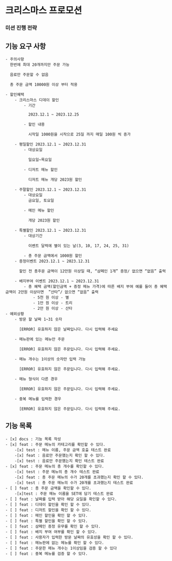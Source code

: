 #  크리스마스 프로모션

### 미션 진행 전략

## 기능 요구 사항
    - 주의사항
      한번에 최대 20개까지만 주문 가능

      음료만 주문할 수 없음

      총 주문 금액 10000원 이상 부터 적용

    - 할인혜택
        - 크리스마스 디데이 할인
            - 기간

              2023.12.1 ~ 2023.12.25

            - 할인 내용

              시작일 1000원을 시작으로 25일 까지 매일 100원 씩 증가

        - 평일할인 2023.12.1 ~ 2023.12.31
            - 대상요일

              일요일~목요일

            - 디저트 메뉴 할인

              디저트 메뉴 개당 2023원 할인

        - 주말할인 2023.12.1 ~ 2023.12.31
            - 대상요일
              금요일, 토요일

            - 메인 메뉴 할인

              개당 2023원 할인

        - 특별할인 2023.12.1 ~ 2023.12.31
            - 대상기간

              이벤트 달력에 별이 있는 날(3, 10, 17, 24, 25, 31)

            - 총 주문 금액에서 1000원 할인
        - 증정이벤트 2023.12.1 ~ 2023.12.31

          할인 전 총주문 금액이 12만원 이상일 때, “샴페인 1개” 증정/ 없으면 “없음” 출력

        - 배지부여 이벤트 2023.12.1 ~ 2023.12.31
            - 총 혜택 금액(할인금액 + 증정 메뉴 가격)에 따른 배지 부여 예를 들어 총 혜택 금액이 2만원 이상이면  ”산타”/ 없으면 “없음” 출력
                - 5천 원 이상 - 별
                - 1만 원 이상 - 트리
                - 2만 원 이상 - 산타
    - 예외상황
        - 방문 할 날짜 1~31 숫자

          [ERROR] 유효하지 않은 날짜입니다. 다시 입력해 주세요

        - 메뉴판에 있는 메뉴만 주문

          [ERROR] 유효하지 않은 주문입니다. 다시 입력해 주세요.

        - 메뉴 개수는 1이상의 숫자만 입력 가능

          [ERROR] 유효하지 않은 주문입니다. 다시 입력해 주세요.

        - 메뉴 형식이 다른 경우

          [ERROR] 유효하지 않은 주문입니다. 다시 입력해 주세요.

        - 중복 메뉴를 입력한 경우

          [ERROR] 유효하지 않은 주문입니다. 다시 입력해 주세요.

## 기능 목록
    - [x] docs : 기능 목록 작성
    - [x] feat : 주문 메뉴의 카테고리를 확인할 수 있다.
        -[x] test : 메뉴 이름, 주문 금액 호출 테스트 완료
        -[x] feat : 음료만 주문했는지 확인 할 수 있다.
        -[x] test : 음료만 주문했는지 확인 테스트 완료
    - [x] feat : 주문 메뉴의 총 개수를 확인할 수 있다.
        -[x] test : 주문 메뉴의 총 개수 테스트 완료
        -[x] feat : 총 주문 메뉴의 수가 20개를 초과했는지 확인 할 수 있다.
        -[x] test : 총 주문 메뉴의 수가 20개를 초과했는지 테스트 완료
    - [ ] feat : 총 주문 금액을 확인할 수 있다.
        -[x]test : 주문 메뉴 이름을 SET에 담기 테스트 완료
    - [ ] feat : 날짜를 입력 받아 해당 요일을 확인할 수 있다.
    - [ ] feat : 디데이 할인을 확인 할 수 있다.
    - [ ] feat : 디저트 할인을 확인 할 수 있다.
    - [ ] feat : 메인 할인을 확인 할 수 있다.
    - [ ] feat : 특별 할인을 확인 할 수 있다.
    - [ ] feat : 샴페인 증정 유무를 확인 할 수 있다.
    - [ ] feat : 배지 부여 여부를 확인 할 수 있다.
    - [ ] feat : 사용자가 입력한 방문 날짜의 유효성을 확인 할 수 있다.
    - [ ] feat : 메뉴판에 없는 메뉴를 확인 할 수 있다.
    - [ ] feat : 주문한 메뉴 개수는 1이상임을 검증 할 수 있다
    - [ ] feat : 중복 메뉴를 검증 할 수 있다.